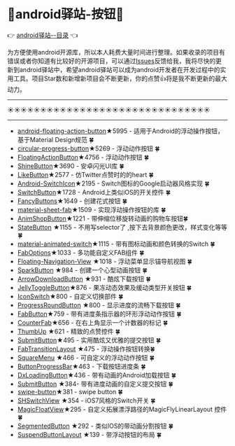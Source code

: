 # :running:android驿站-按钮:running:
:point_right: [android驿站--目录](https://github.com/enChenging/android_posthouse) :point_left:

为方便使用android开源库，所以本人耗费大量时间进行整理。如果收录的项目有错误或者你知道有比较好的开源项目，可以通过[Issues](https://github.com/enChenging/android_posthouse/issues)反馈给我，我将尽快的更新到android驿站中，希望android驿站可以成为android开发者在开发过程中的实用工具。项目Star数和新增新项目会不断更新，你的点赞:+1:将是我不断更新的最大动力。

<HR style="FILTER: progid:DXImageTransform.Microsoft.Shadow(color:#987cb9,direction:145,strength:15)" width="100%" color=#987cb9 SIZE=1>

:sunny::sunny::sunny::sunny::sunny::sunny::sunny::sunny::sunny::sunny::sunny::sunny::sunny::sunny::sunny::sunny::sunny::sunny::sunny::sunny::sunny::sunny::sunny::sunny::sunny::sunny::sunny::sunny::sunny::sunny::sunny:
<HR style="FILTER: progid:DXImageTransform.Microsoft.Shadow(color:#987cb9,direction:145,strength:15)" width="100%" color=#987cb9 SIZE=1>


- [android-floating-action-button](https://github.com/futuresimple/android-floating-action-button)★5995 - 适用于Android的浮动操作按钮，基于Material Design规范 :four_leaf_clover:
- [circular-progress-button](https://github.com/dmytrodanylyk/circular-progress-button)★5269 - 浮动动作按钮 :four_leaf_clover:
- [FloatingActionButton](https://github.com/Clans/FloatingActionButton)★4756 - 浮动动作按钮 :four_leaf_clover:
- [ShineButton](https://github.com/ChadCSong/ShineButton)★3690 - 安卓闪光UI库  :four_leaf_clover:
- [LikeButton](https://github.com/jd-alexander/LikeButton)★2577 - 仿Twitter点赞时的的heart  :four_leaf_clover:
- [Android-SwitchIcon](https://github.com/zagum/Android-SwitchIcon)★2195 - Switch图标的Google启动器风格实现 :four_leaf_clover:
- [SwitchButton](https://github.com/zcweng/SwitchButton)★1728 - Android上类似iOS的开关控件 :four_leaf_clover:
- [FancyButtons](https://github.com/medyo/Fancybuttons)★1649 - 创建花式按钮  :four_leaf_clover:
- [material-sheet-fab](https://github.com/gowong/material-sheet-fab)★1509 - 实现浮动操作按钮的库 :four_leaf_clover:
- [AnimShopButton](https://github.com/mcxtzhang/AnimShopButton)★1221 - 带伸缩位移旋转动画的购物车按钮:four_leaf_clover:
- [StateButton](https://github.com/niniloveyou/StateButton) ★1155 - 不用写selector了 ,按下去背景颜色更改，样式变化等等 :four_leaf_clover:
- [material-animated-switch](https://github.com/glomadrian/material-animated-switch)★1115 - 带有图标动画和颜色转换的Switch :four_leaf_clover:
- [FabOptions](https://github.com/JoaquimLey/FabOptions)★1033 - 多功能自定义FAB组件 :four_leaf_clover:
- [Floating-Navigation-View](https://github.com/andremion/Floating-Navigation-View) ★1018 - 浮动菜单显示锚导航视图 :four_leaf_clover:
- [SparkButton](https://github.com/varunest/SparkButton) ★984 - 创建一个心型动画按钮 :four_leaf_clover:
- [ArrowDownloadButton](https://github.com/fenjuly/ArrowDownloadButton) ★931 - 酷炫下载按钮 :four_leaf_clover:
- [JellyToggleButton](https://github.com/Nightonke/JellyToggleButton)★876 - 果冻动态效果及缓动类型开关按钮 :four_leaf_clover:
- [IconSwitch](https://github.com/polyak01/IconSwitch)★800 - 自定义切换部件 :four_leaf_clover:
- [ProgressRoundButton](https://github.com/cctanfujun/ProgressRoundButton) ★800 - 显示进度的流畅下载按钮 :four_leaf_clover:
- [FabButton](https://github.com/ckurtm/FabButton)★759 - 带有进度条指示器的环形浮动动作按钮 :four_leaf_clover:
- [CounterFab](https://github.com/andremion/CounterFab)★656 - 在右上角显示一个计数器的标记 :four_leaf_clover:
- [ThumbUp](https://github.com/ldoublem/ThumbUp) ★621 - 精致的点赞控件  :four_leaf_clover:
- [SubmitButton](https://github.com/SparkYuan/SubmitButton)★495 - 实用酷炫又优雅的提交按钮 :four_leaf_clover:
- [FabTransitionLayout](https://github.com/bowyer-app/FabTransitionLayout) ★475 - 浮动操作按钮转换:four_leaf_clover:
- [SquareMenu](https://github.com/devsideal/SquareMenu) ★466 - 可自定义的浮动动作按钮 :four_leaf_clover:
- [ButtonProgressBar](https://github.com/ishaan1995/ButtonProgressBar)★463 - 下载按钮进度条 :four_leaf_clover:
- [DxLoadingButton](https://github.com/StevenDXC/DxLoadingButton)★436 - 带有动画的Android加载按钮 :four_leaf_clover:
- [SubmitButton](https://github.com/Someonewow/SubmitButton) ★384- 带有进度动画的自定义提交按钮  :four_leaf_clover:
- [swipe-button](https://github.com/ebanx/swipe-button)★381 - swipe button  :four_leaf_clover:
- [SHSwitchView](https://github.com/7heaven/SHSwitchView) ★354 - iOS7风格的Switch开关 :four_leaf_clover:
- [MagicFloatView](https://github.com/yanbober/MagicFloatView)★295 - 自定义拓展漂浮路径的MagicFlyLinearLayout 控件 :four_leaf_clover:
- [SegmentedButton](https://github.com/ceryle/SegmentedButton) ★292 - 类似IOS的带动画分割按钮 :four_leaf_clover:
- [SuspendButtonLayout](https://github.com/laocaixw/SuspendButtonLayout) ★139 - 带浮动按钮的布局 :four_leaf_clover:
        
        
 











  

  

  

